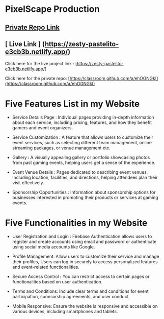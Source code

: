 # PixelScape Production

## [ Private Repo Link](https://classroom.github.com/a/ehOGNGkI)

## [ Live Link ] (https://zesty-pastelito-e3cb3b.netlify.app/)

Click here for the live project link : [https://zesty-pastelito-e3cb3b.netlify.app/]

Click here for the private repo: [https://classroom.github.com/a/ehOGNGkI](https://classroom.github.com/a/ehOGNGkI)

# Five Features List in my Website

- Service Details Page : Individual pages providing in-depth information about each service, including pricing, features, and how they benefit gamers and event organizers.

- Service Customization : A feature that allows users to customize their event services, such as selecting different team management, online streaming packages, or venue management etc.

- Gallery : A visually appealing gallery or portfolio showcasing photos from past gaming events, helping users get a sense of the experience.

- Event Venue Details : Pages dedicated to describing event venues, including location, facilities, and directions, helping attendees plan their visit effectively.

- Sponsorship Opportunities : Information about sponsorship options for businesses interested in promoting their products or services at gaming events.


# Five Functionalities in my Website

- User Registration and Login : Firebase Authentication allows users to register and create accounts using email and password or authenticate using social media accounts like Google.

- Profile Management: Allow users to customize their service and manage their profiles, Users can log in securely to access personalized features and event-related functionalities.

- Secure Access Control : You can restrict access to certain pages or functionalities based on user authentication.

- Terms and Conditions: Include clear terms and conditions for event participation, sponsorship agreements, and user conduct.

- Mobile Responsive: Ensure the website is responsive and accessible on various devices, including smartphones and tablets.